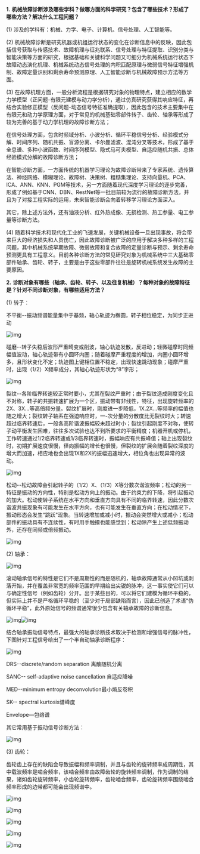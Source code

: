 **1.**  **机械故障诊断涉及哪些学科？做哪方面的科学研究？包含了哪些技术？形成了哪些方法？解决什么工程问题？**

(1) 涉及的学科有：机械、力学、电子、计算机、信号处理、人工智能等。

(2) 机械故障诊断是研究机器或机组运行状态的变化在诊断信息中的反映，因此包括信号获取与传感技术、故障机理与征兆联系、信号处理与特征提取、识别分类与智能决策等方面的研究，根据基础和关键科学问题又可细分为机械系统运行状态下故障动态演化机理、机械系统动态信号处理的内积匹配原理与微弱信号特征增强机制、故障定量识别和剩余寿命预测原理、人工智能诊断与机械故障预示方法等方面。

(3) 在故障机理方面，一般分析流程是根据研究对象的物理特点，建立相应的数学力学模型（正问题-有限元建模与动力学分析），通过仿真研究获得其响应特征，再结合实验修正模型（反问题-动态信号特征准确提取），因此包含的技术主要集中在有限元和动力学原理方面，对于常见的机械基础零部件转子、齿轮、轴承等形成了较为完善的基于动力学机理的故障诊断方法；

在信号处理方面，包含时频域分析、小波分析、循环平稳信号分析、经验模式分解、时间序列、随机共振、盲源分离、卡尔曼滤波、混沌分叉等技术，形成了基于全息谱、多种小波函数、时间序列模型、隐式马可夫模型、自适应随机共振、总体经验模式分解的故障诊断方法；

在智能诊断方面，一方面传统的机器学习理论为故障诊断带来了专家系统、遗传算法、神经网络、模糊理论、故障树、决策树、粗糙集理论、支持向量机、PCA、ICA、ANN、KNN、PGM等技术，另一方面随着现代深度学习理论的逐步完善，形成了例如基于CNN、DBN、RestNet等一批目前较为流行的故障诊断方法，并且为了对接工程实际的运用，未来智能诊断会向着转移学习理论方面深入。

其它，除上述方法外，还有油液分析、红外热成像、无损检测、热工参量、电工参量等诊断方法。

(4) 随着科学技术和现代化工业的飞速发展，关键机械设备一旦出现事故，将会带来巨大的经济损失和人员伤亡，因此故障诊断被广泛的应用于解决多种多样的工程问题，其中机械系统早期故障、微弱故障和复合故障的定量诊断与预示、剩余寿命预测更具有工程意义。目前各种诊断方法的常见研究对象为机械系统中三大基础零部件轴承、齿轮、转子，主要是由于这些零部件往往是旋转机械系统发生故障的主要原因。

**2.**  **诊断对象有哪些（轴承、齿轮、转子、以及往复机械）？每种对象的故障特征是？针对不同诊断对象，有哪些适用方法？**

(1) 转子：

不平衡--振动频谱能量集中于基频，轴心轨迹为椭圆，转子相位稳定，为同步正进动

![img](file:///C:/Users/ADMINI~1/AppData/Local/Temp/msohtmlclip1/01/clip_image002.jpg)

碰磨--转子失稳后波形严重畸变或削波，轴心轨迹发散，反进动；轻微碰摩时同频幅值波动，轴心轨迹带有小圆环内圈；随着碰摩严重程度的增加，内圈小圆环增多，且形状变化不定；轨迹图上键相位置不稳定，出现快速跳动现象；碰摩严重时，出现（1/2）X频率成分，其轴心轨迹形状为“8”字形；

![img](file:///C:/Users/ADMINI~1/AppData/Local/Temp/msohtmlclip1/01/clip_image004.jpg)

裂纹--各阶临界转速较正常时要小，尤其在裂纹严重时；由于裂纹造成刚度变化且不对称，转子的共振转速扩展为一个区，振动带有非线性，特征，出现旋转频率的2X、3X...等高倍频分量。裂纹扩展时，刚度进一步降低，1X.2X...等频率的幅值也随之增大；裂纹转子轴系在强迫响应时，一-次分量的分散度比无裂纹时大；转速超过临界转速后，一般各高阶谐波振幅较未超过时小；裂纹引起刚度不对称，使转子动平衡发生困难，往往多次试验也达不到所要求的平衡精度；机器开机或停机，工作转速通过1/2临界转速或1/3临界转速时，振幅响应有共振峰值；轴上出现裂纹时，初期扩展速度很慢，径向振幅的增长也很慢，但裂纹的扩展会随着裂纹深度的增大而加速，相应地也会出现1X和2X的振幅迅速增大，相位角也出现异常的波动。

![img](file:///C:/Users/ADMINI~1/AppData/Local/Temp/msohtmlclip1/01/clip_image006.jpg)

松动--松动故障会引起转子的（1/2）X、（1/3）X等分数次谐波频率；松动的另一特征是振动的方向性，特别是松动方向上的振动。由于约束力的下降，将引起振动的加大。松动使转子系统在水平方向和垂直方向具有不同的临界转速，因此分数次谐波共振现象有可能发生在水平方向，也有可能发生在垂直方向；在松动情况下，振动形态会发生“跳跃"现象。当转速增加或减小时，振动会突然增大或减小；松动部件的振动具有不连续性，有时用手触摸也能感觉到；松动除产生上述低频振动外，还存在同频或倍频振动。

![img](file:///C:/Users/ADMINI~1/AppData/Local/Temp/msohtmlclip1/01/clip_image008.jpg)

(2) 轴承：

![img](file:///C:/Users/ADMINI~1/AppData/Local/Temp/msohtmlclip1/01/clip_image010.jpg)

滚动轴承信号的特性是它们不是周期性的而是随机的，轴承故障通常从小凹坑或剥落开始，并在覆盖非常宽的频率范围的早期给出尖锐的脉冲，这一事实使它们可以与确定性信号（例如齿轮）分开。出于某些目的，可以将它们建模为循环平稳的，但实际上并不是严格循环平稳的（至少对于局部缺陷而言），因此已创造了术语“伪循环平稳”，此外原始信号的频谱通常很少包含有关轴承故障的诊断信息。

![img](file:///C:/Users/ADMINI~1/AppData/Local/Temp/msohtmlclip1/01/clip_image013.png)![img](file:///C:/Users/ADMINI~1/AppData/Local/Temp/msohtmlclip1/01/clip_image015.jpg)

结合轴承振动信号特点，最强大的轴承诊断技术取决于检测和增强信号的脉冲性，下图针对工程信号给出了一个半自动轴承诊断程序：

![img](file:///C:/Users/ADMINI~1/AppData/Local/Temp/msohtmlclip1/01/clip_image016.png)

DRS--discrete/random separation 离散随机分离

SANC-- self-adaptive noise cancellation 自适应降噪

MED--minimum entropy deconvolution最小熵反卷积

SK-- spectral kurtosis谱峰度

Envelope—包络谱

其它常用基于振动信号诊断方法：

![img](file:///C:/Users/ADMINI~1/AppData/Local/Temp/msohtmlclip1/01/clip_image017.png)

(3) 齿轮：

齿轮齿上存在的缺陷会导致振幅和频率调制，并且与齿轮的旋转频率成周期性，其中载波频率是啮合频率，该啮合频率由故障齿轮的旋转频率调制，作为调制的结果，诸如齿轮旋转频率，小齿轮旋转频率，齿轮啮合频率，齿轮旋转频率围绕啮合频率形成的边带都可能会出现频谱中。

![img](file:///C:/Users/ADMINI~1/AppData/Local/Temp/msohtmlclip1/01/clip_image018.png)

![img](file:///C:/Users/ADMINI~1/AppData/Local/Temp/msohtmlclip1/01/clip_image019.png)

![img](file:///C:/Users/ADMINI~1/AppData/Local/Temp/msohtmlclip1/01/clip_image020.png)

![img](file:///C:/Users/ADMINI~1/AppData/Local/Temp/msohtmlclip1/01/clip_image021.png)

![img](file:///C:/Users/ADMINI~1/AppData/Local/Temp/msohtmlclip1/01/clip_image023.jpg)


